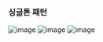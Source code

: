### 싱글톤 패턴

![image](https://user-images.githubusercontent.com/40969203/104082277-3396b500-5278-11eb-91f9-9edb6bb14fd0.png)
![image](https://user-images.githubusercontent.com/40969203/104082280-37c2d280-5278-11eb-9228-8093641b533e.png)
![image](https://user-images.githubusercontent.com/40969203/104082284-3d201d00-5278-11eb-9c66-505e7debd7cd.png)
